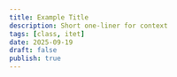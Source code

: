 ```yaml
---
title: Example Title
description: Short one-liner for context
tags: [class, itet]
date: 2025-09-19
draft: false
publish: true
---
```



